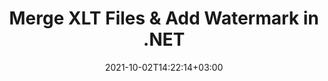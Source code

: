 ---
############################# Static ############################
layout: "autogen"
date: 2021-10-02T14:22:14+03:00
draft: false
path: "total/net/merger/xlt/"

############################# Head ############################
head_title: "Merge & Split XLT Files and Add Watermarks in C# .NET"
head_description: ".NET documents merger library to combine multiple XLT files into a single file by joining selective number of pages or a range of pages from multiple source documents into one."

############################# Header ############################
title: "Merge XLT Files & Add Watermark in .NET"
description: ".NET documents merger API to combine multiple XLT files into a single file by joining selective number of pages or a range of pages from multiple source documents into one. Perform single document operations such as move, remove, rotate, swap and extract pages or split a single XLT document into several resultant documents."

############################# SubMenu ############################
submenu:
    enable: false

############################# Content ############################
content:
    enable: true
    block:
    - title_left: "Merge XLT Files & Add Watermark in C#"
      content_left: |
          Join XLT files in C# .NET and add text or image watermarks to the single resultant document in .NET (C#, VB.NET, ASP.NET & .NET Core) applications.

          -   Instantiate **Merger** with input XLT document
          -   Call **Join** method of **Merger** class instance and pass second source document path
          -   Call **Save** method of **Merger** class instance to save merged document
          -   Instantiate **Watermarker** with merged XLT document as created above
          -   Create the **TextWatermark** object & set watermark properties
          -   Add watermark and save watermarked XLT
          
      title_right: "Source Document Information Extraction"
      content_right: |
          You require `GroupDocs.Merger` & `GroupDocs.Watermark` namespaces to perform single and multiple documents merging operations within PDF, Microsoft Office, HTML, OpenDocument and many other document formats. Explore other [.NET APIs for Office documents](https://products.conholdate.com/total/net/) as offered by Conholdate.Total.
          
          Get the respective assembly files from the [downloads](https://downloads.conholdate.com/total/net) or fetch the whole package from [Nuget](https://www.nuget.org/packages/Conholdate.Total/) to add 'Conholdate.Total` directly in your workspace.
          
      code: |
          ```cs {linenos=false}
          // Merge XLT files using GroupDocs.Merger API
          // Instantiate Merger with input XLT document
          using (Merger merger = new Merger("input1.xlt"))
          {
              // Call Join method of Merger class instance and pass second source document path
              merger.Join("input2.xlt");

              // Call Save method of Merger class instance to save merged document
              merger.Save("merged.xlt");
          }

          // Add text watermark to XLT document
          // Instantiate Watermarker with merged XLT document created above
          // GroupDocs.Merger created Output folder and save merged.xlt there
          // We will load merged.xlt document from Output folder
          using (Watermarker watermarker = new Watermarker("Output/merged.xlt"))
          {
              // Initialize the Font to be used for watermark
              Font font = new Font("Arial", 19, FontStyle.Bold | FontStyle.Italic);

              // Create the TextWatermark object
              TextWatermark watermark = new TextWatermark("my watermark", font);

              // Set watermark properties
              watermark.ForegroundColor = Color.Red;
              watermark.BackgroundColor = Color.Blue;
              watermark.TextAlignment = TextAlignment.Right;
              watermark.Opacity = 0.5;

              // Add watermark and save watermarked XLT
              watermarker.Add(watermark);
              watermarker.Save("output.xlt");
          }
          ```
    - title_left: "Split XLT File & Add Watermarks in .NET"
      content_left: |
          Split a single XLT document to multiple independent documents and insert image or text watermarks to each of the splitted files using C# .NET.

          -   Set output path where files will be saved after splitting
          -   Instantiate **SplitOptions** object with path of splitted file and number of pages to be splitted
          -   Create **Merger** object with input XLT and split using **SplitOptions**
          -   Instantiate **Watermarker** with splitted XLT
          -   Create the **TextWatermark** object & set watermark properties
          -   Add watermark and save watermarked XLT
        
      title_right: "Image Representation of Document Pages"
      content_right: |
          Combine all popular document file formats and generate image representation of the merged document pages in 'PNG', 'JPG' or 'BMP' formats. You can easily preview the complete document as a whole or display some specific pages based on page numbers or page ranges.

          Join popular document file formats on different operating systems such as Windows, Linux or macOS while using platforms such as Windows Azure, Mono and Xamarin.
          
      code: |
          ```cs {linenos=false}
          // Set output path where files will be saved after splitting
          string outputFolder = @"c:\output\";

          // Instantiate SplitOptions object with path of splitted file and number of pages to be splitted
          SplitOptions splitOptions = new SplitOptions(outputFolder + "document_{0}.{1}", new int[] { 1, 2, 4 });

          // Create Merger object with input XLT
          using (Merger merger = new Merger("input.xlt"))
          {
              // Split input XLT using SplitOptions
              merger.Split(splitOptions);
          }

          // Get list of splitted files from output path
          string[] files = Directory.GetFiles(outputFolder);
          // Create counter that will be used for naming output files
          int i = 0;

          // Loop through all splitted files in the output folder
          foreach(string file in files)
          {
              i++; // Increment counter

              // Instantiate Watermarker with splitted XLT
              using (Watermarker watermarker = new Watermarker(file))
              {
                  // Initialize the Font to be used for watermark
                  Font font = new Font("Arial", 19, FontStyle.Bold | FontStyle.Italic);

                  // Create the TextWatermark object
                  TextWatermark watermark = new TextWatermark("my watermark", font);

                  // Set watermark properties
                  watermark.ForegroundColor = Color.Red;
                  watermark.BackgroundColor = Color.Blue;
                  watermark.TextAlignment = TextAlignment.Right;
                  watermark.Opacity = 0.5;

                  // Add watermark and save watermarked XLT
                  watermarker.Add(watermark);
                  watermarker.Save(string.Format("{0}output{1}.xlt",outputFolder,i));
              }
          }
          ```
############################# About Formats ############################
about_formats:
    enable: false
############################# More Formats ############################
more_formats:
    enable: true
    auto: true
############################# Back to top ###############################
back_to_top:
  enable: true
---
